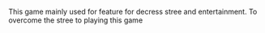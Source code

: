 This game mainly used for feature for decress stree and entertainment.
To overcome the stree to playing this game
